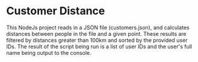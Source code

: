 # Customer Distance

This NodeJs project reads in a JSON file (customers.json), and calculates distances between people in the file and a given point. These results are filtered by distances greater than 100km and sorted by the provided user IDs. The result of the script being run is a list of user IDs and the user's full name being output to the console.
